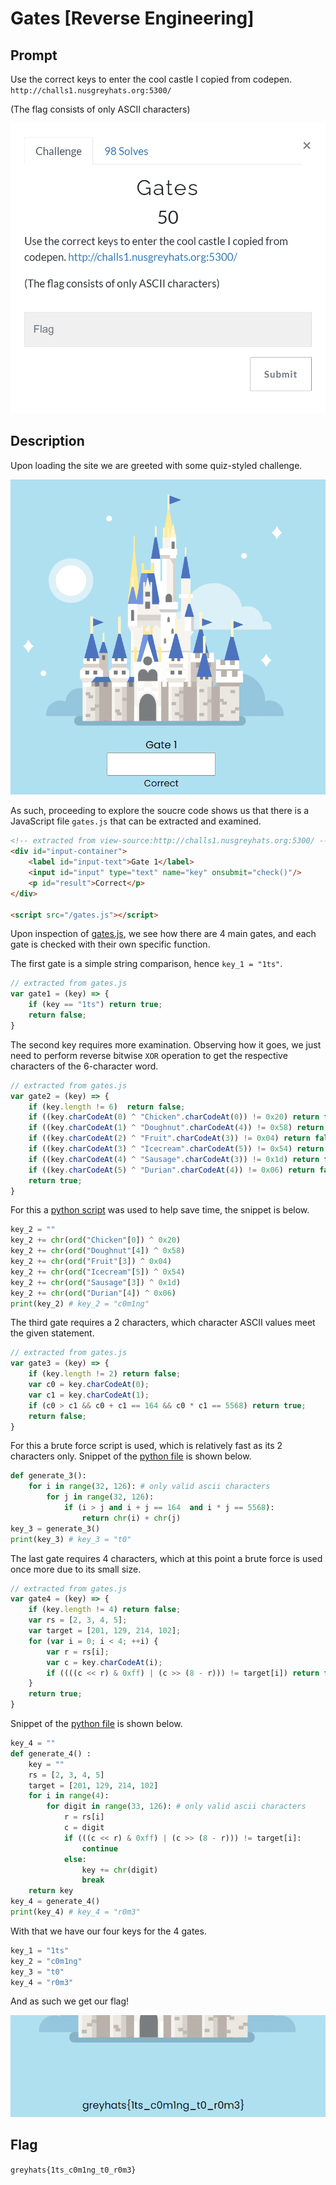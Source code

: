 # Gates [Reverse Engineering]

## Prompt
Use the correct keys to enter the cool castle I copied from codepen. `http://challs1.nusgreyhats.org:5300/`

(The flag consists of only ASCII characters)

![Image of prompt](./screenshots/gates-prompt.png)

## Description
Upon loading the site we are greeted with some quiz-styled challenge.

![gates screen](./screenshots/gates-screen.png)

As such, proceeding to explore the soucre code shows us that there is a JavaScript file `gates.js` that can be extracted and examined.

``` html
<!-- extracted from view-source:http://challs1.nusgreyhats.org:5300/ -->
<div id="input-container">
    <label id="input-text">Gate 1</label>
    <input id="input" type="text" name="key" onsubmit="check()"/>
    <p id="result">Correct</p>
</div>

<script src="/gates.js"></script>
```

Upon inspection of [gates.js](./files/gates.js), we see how there are 4 main gates, and each gate is checked with their own specific function.

The first gate is a simple string comparison, hence `key_1 = "1ts"`.

``` js
// extracted from gates.js
var gate1 = (key) => {
    if (key == "1ts") return true;
    return false;
}
```

The second key requires more examination. Observing how it goes, we just need to perform reverse bitwise `XOR` operation to get the respective characters of the 6-character word.

``` js
// extracted from gates.js
var gate2 = (key) => {
    if (key.length != 6)  return false;
    if ((key.charCodeAt(0) ^ "Chicken".charCodeAt(0)) != 0x20) return false;
    if ((key.charCodeAt(1) ^ "Doughnut".charCodeAt(4)) != 0x58) return false;
    if ((key.charCodeAt(2) ^ "Fruit".charCodeAt(3)) != 0x04) return false;
    if ((key.charCodeAt(3) ^ "Icecream".charCodeAt(5)) != 0x54) return false;
    if ((key.charCodeAt(4) ^ "Sausage".charCodeAt(3)) != 0x1d) return false;
    if ((key.charCodeAt(5) ^ "Durian".charCodeAt(4)) != 0x06) return false;
    return true;
}
```

For this a [python script](./files/open-gates.py) was used to help save time, the snippet is below.

``` python
key_2 = ""
key_2 += chr(ord("Chicken"[0]) ^ 0x20)
key_2 += chr(ord("Doughnut"[4]) ^ 0x58)
key_2 += chr(ord("Fruit"[3]) ^ 0x04)
key_2 += chr(ord("Icecream"[5]) ^ 0x54)
key_2 += chr(ord("Sausage"[3]) ^ 0x1d)
key_2 += chr(ord("Durian"[4]) ^ 0x06)
print(key_2) # key_2 = "c0m1ng"
```

The third gate requires a 2 characters, which character ASCII values meet the given statement.

``` js
// extracted from gates.js
var gate3 = (key) => {
    if (key.length != 2) return false;
    var c0 = key.charCodeAt(0);
    var c1 = key.charCodeAt(1);
    if (c0 > c1 && c0 + c1 == 164 && c0 * c1 == 5568) return true;
    return false;
}
```

For this a brute force script is used, which is relatively fast as its 2 characters only. Snippet of the [python file](./files/open-gates.py) is shown below.

``` python
def generate_3():
    for i in range(32, 126): # only valid ascii characters
        for j in range(32, 126):
            if (i > j and i + j == 164  and i * j == 5568):
                return chr(i) + chr(j)
key_3 = generate_3()
print(key_3) # key_3 = "t0"
```

The last gate requires 4 characters, which at this point a brute force is used once more due to its small size.

``` js
// extracted from gates.js
var gate4 = (key) => {
    if (key.length != 4) return false;
    var rs = [2, 3, 4, 5];
    var target = [201, 129, 214, 102];
    for (var i = 0; i < 4; ++i) {
        var r = rs[i];
        var c = key.charCodeAt(i);
        if ((((c << r) & 0xff) | (c >> (8 - r))) != target[i]) return false;
    }
    return true;
}
```

Snippet of the [python file](./files/open-gates.py) is shown below.

``` python
key_4 = ""
def generate_4() :
    key = ""
    rs = [2, 3, 4, 5]
    target = [201, 129, 214, 102]
    for i in range(4):
        for digit in range(33, 126): # only valid ascii characters
            r = rs[i]
            c = digit
            if (((c << r) & 0xff) | (c >> (8 - r))) != target[i]:
                continue
            else:
                key += chr(digit)
                break
    return key
key_4 = generate_4()
print(key_4) # key_4 = "r0m3"
```

With that we have our four keys for the 4 gates.
``` python
key_1 = "1ts"
key_2 = "c0m1ng"
key_3 = "t0"
key_4 = "r0m3"
```

And as such we get our flag!

![page with flag](./screenshots/gates-flag.png)

## Flag
`greyhats{1ts_c0m1ng_t0_r0m3}`